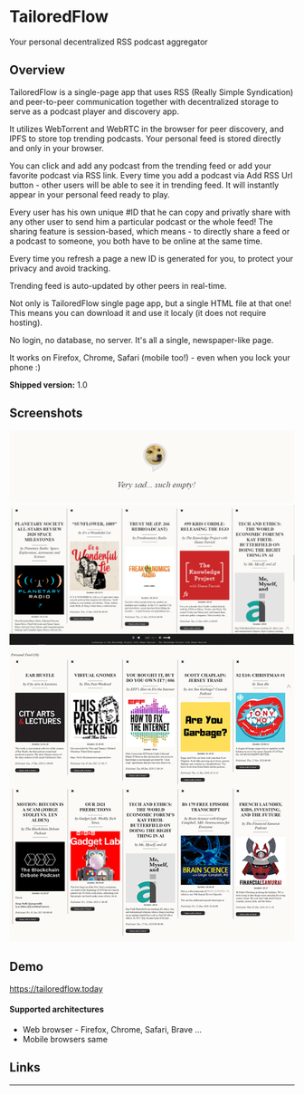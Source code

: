 # TailoredFlow 
Your personal decentralized RSS podcast aggregator

## Overview

TailoredFlow is a single-page app that uses RSS (Really Simple Syndication) and peer-to-peer communication together with decentralized storage to serve as a podcast player and discovery app.

It utilizes WebTorrent and WebRTC in the browser for peer discovery, and IPFS to store top trending podcasts. Your personal feed is stored directly and only in your browser.

You can click and add any podcast from the trending feed or add your favorite podcast via RSS link. Every time you add a podcast via Add RSS Url button - other users will be able to see it in trending feed. It will instantly appear in your personal feed ready to play.

Every user has his own unique #ID that he can copy and privatly share with any other user to send him a particular podcast or the whole feed! The sharing feature is session-based, which means - to directly share a feed or a podcast to someone, you both have to be online at the same time.

Every time you refresh a page a new ID is generated for you, to protect your privacy and avoid tracking.

Trending feed is auto-updated by other peers in real-time.

Not only is TailoredFlow single page app, but a single HTML file at that one! This means you can download it and use it localy (it does not require hosting).

No login, no database, no server. It's all a single, newspaper-like page.

It works on Firefox, Chrome, Safari (mobile too!) - even when you lock your phone :)

**Shipped version:** 1.0

## Screenshots
![screenshot](Capture.PNG)
![screenshot](Capture4.png)
![screenshot](tf.png)


## Demo

https://tailoredflow.today

#### Supported architectures

* Web browser - Firefox, Chrome, Safari, Brave ...
* Mobile browsers same

## Links


---

